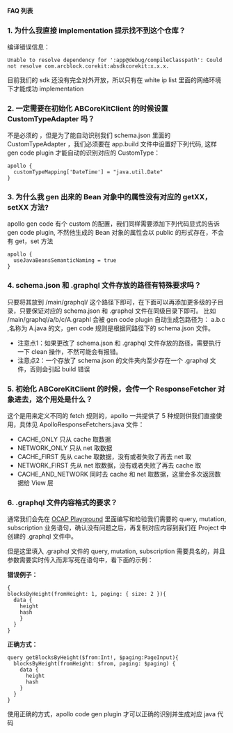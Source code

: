 #### FAQ 列表

### 1. 为什么我直接 implementation 提示找不到这个仓库？

编译错误信息：

```
Unable to resolve dependency for ':app@debug/compileClasspath': Could not resolve com.arcblock.corekit:absdkcorekit:x.x.x.
```

目前我们的 sdk 还没有完全对外开放，所以只有在 white ip list 里面的网络环境下才能成功 implementation

### 2. 一定需要在初始化 ABCoreKitClient 的时候设置 CustomTypeAdapter 吗？

不是必须的 ，但是为了能自动识别我们 schema.json 里面的 CustomTypeAdapter ，我们必须要在 app.build
 文件中设置好下列代码, 这样 gen code plugin 才能自动的识别对应的 CustomType：
 
```
apollo {
  customTypeMapping['DateTime'] = "java.util.Date"
}
```

### 3. 为什么我 gen 出来的 Bean 对象中的属性没有对应的 getXX，setXX 方法?

apollo gen code 有个 custom 的配置，我们同样需要添加下列代码显式的告诉 gen code plugin, 不然他生成的 Bean 对象的属性会以 public 的形式存在，不会有
get，set 方法

```
apollo {
  useJavaBeansSemanticNaming = true
}
```

### 4. schema.json 和 .graphql 文件存放的路径有特殊要求吗？

只要将其放到 /main/graphql/ 这个路径下即可，在下面可以再添加更多级的子目录，只要保证对应的 schema.json 和 .graphql 文件在同级目录下即可。
比如 /main/graphql/a/b/c/A.graphl 会被 gen code plugin 自动生成包路径为： a.b.c ,名称为 A.java 的文，gen code 规则是根据同路径下的 schema.json 文件。

- 注意点1：如果更改了 schema.json 和 .graphql 文件存放的路径，需要执行一下 clean 操作，不然可能会有报错。
- 注意点2：一个存放了 schema.json 的文件夹内至少存在一个 .graphql 文件，否则会引起 build 错误

### 5. 初始化 ABCoreKitClient 的时候，会传一个 ResponseFetcher 对象进去，这个用处是什么？

这个是用来定义不同的 fetch 规则的，apollo 一共提供了 5 种规则供我们直接使用，具体见 ApolloResponseFetchers.java 文件：

- CACHE_ONLY  只从 cache 取数据
- NETWORK_ONLY  只从 net 取数据
- CACHE_FIRST  先从 cache 取数据，没有或者失败了再去 net 取
- NETWORK_FIRST  先从 net 取数据，没有或者失败了再去 cache 取
- CACHE_AND_NETWORK  同时去 cache 和 net 取数据，这里会多次返回数据给 View 层

### 6. .graphql 文件内容格式的要求？

通常我们会先在 [OCAP Playground](https://ocap.arcblock.io/) 里面编写和检验我们需要的 query, mutation, subscription 业务语句，确认没有问题之后，再复制对应内容到我们在 Project 中创建的 .graphql 文件中。

但是这里填入 .graphql 文件的 query, mutation, subscription 需要具名的，并且参数需要实时传入而非写死在语句中，看下面的示例：

**错误例子：**

```
{
blocksByHeight(fromHeight: 1, paging: { size: 2 }){
  data {
    height
    hash
    }
  }
}
```

**正确方式：** 

```
query getBlocksByHeight($from:Int!, $paging:PageInput){
  blocksByHeight(fromHeight: $from, paging: $paging) {
    data {
      height
      hash
    }
  }
}
```

使用正确的方式，apollo code gen plugin 才可以正确的识别并生成对应 java 代码


